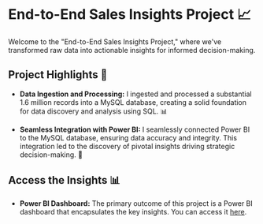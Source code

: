 # End-to-End Sales Insights Project 📈

Welcome to the "End-to-End Sales Insights Project," where we've transformed raw data into actionable insights for informed decision-making.

## Project Highlights 🌟

- **Data Ingestion and Processing:** I ingested and processed a substantial 1.6 million records into a MySQL database, creating a solid foundation for data discovery and analysis using SQL. 📊

- **Seamless Integration with Power BI:** I seamlessly connected Power BI to the MySQL database, ensuring data accuracy and integrity. This integration led to the discovery of pivotal insights driving strategic decision-making. 🤝

## Access the Insights 📊

- **Power BI Dashboard:** The primary outcome of this project is a Power BI dashboard that encapsulates the key insights. You can access it [here](https://app.powerbi.com/links/-gUa-XoGZD?ctid=dbd6664d-4eb9-46eb-99d8-5c43ba153c61&pbi_source=linkShare).

